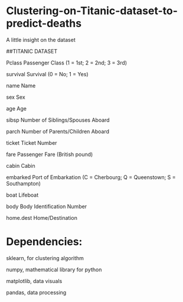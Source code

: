 # Clustering-on-Titanic-dataset-to-predict-deaths

A little insight on the dataset

##TITANIC DATASET

Pclass Passenger Class (1 = 1st; 2 = 2nd; 3 = 3rd)

survival Survival (0 = No; 1 = Yes)

name Name

sex Sex

age Age

sibsp Number of Siblings/Spouses Aboard

parch Number of Parents/Children Aboard

ticket Ticket Number

fare Passenger Fare (British pound)

cabin Cabin

embarked Port of Embarkation (C = Cherbourg; Q = Queenstown; S = Southampton)

boat Lifeboat

body Body Identification Number

home.dest Home/Destination

# Dependencies:

sklearn, for clustering algorithm

numpy, mathematical library for python

matplotlib, data visuals

pandas, data processing
